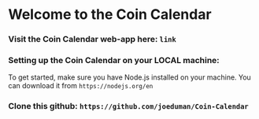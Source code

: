 # Welcome to the Coin Calendar

### Visit the Coin Calendar web-app here: `link`

### Setting up the Coin Calendar on your LOCAL machine:
To get started, make sure you have Node.js installed on your machine. You can download it from `https://nodejs.org/en`
### Clone this github: `https://github.com/joeduman/Coin-Calendar`
### 
